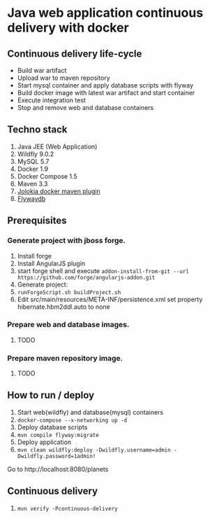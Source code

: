 # Java web application continuous delivery with docker

## Continuous delivery life-cycle
 - Build war artifact
 - Upload war to maven repository
 - Start mysql container and apply database scripts with flyway
 - Build docker image with latest war artifact and start container
 - Execute integration test
 - Stop and remove web and database containers

## Techno stack
 1. Java JEE (Web Application)
 2. Wildfly 9.0.2
 3. MySQL 5.7
 4. Docker 1.9
 5. Docker Compose 1.5
 6. Maven 3.3
 7. [Jolokia docker maven plugin](https://github.com/rhuss/docker-maven-plugin)
 8. [Flywaydb](http://flywaydb.org/)

## Prerequisites
### Generate project with jboss forge.
1. Install forge
2. Install AngularJS plugin
 1. start forge shell and execute `addon-install-from-git --url https://github.com/forge/angularjs-addon.git`
3. Generate project:
 1. `runForgeScript.sh buildProject.sh`
 1. Edit src/main/resources/META-INF/persistence.xml set property hibernate.hbm2ddl.auto to none

### Prepare web and database images.
1. TODO

### Prepare maven repository image.
1. TODO

## How to run / deploy
1. Start web(wildfly) and database(mysql) containers
 1. `docker-compose --x-networking up -d`
1. Deploy database scripts
 1. `mvn compile flyway:migrate`
1. Deploy application
 1. `mvn clean wildfly:deploy -Dwildfly.username=admin -Dwildfly.password=1admin!`
 
Go to http://localhost:8080/planets

## Continuous delivery
1. `mvn verify -Pcontinuous-delivery`

